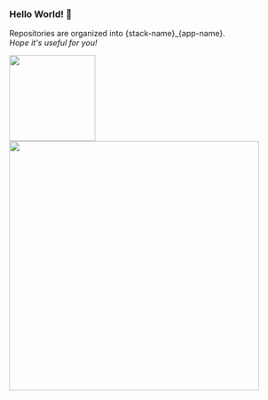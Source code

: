 ### Hello World!  👋

Repositories are organized into {stack-name}_{app-name}.
<br/>
_Hope it's useful for you!_

<p align="left">
  <a href="https://github.com/ribaslucian/">
    <img
      align="center"
      height="154.5"
      src="https://github-readme-stats.vercel.app/api/top-langs/?username=ribaslucian&hide=html&layout=compact&theme=dracula"
    />
  </a>

  <a href="https://github.com/paola-machado/">
    <img
      align="center"
      width="450"
      src="https://github-readme-stats.vercel.app/api?username=ribaslucian&theme=dracula&count_private=true&show_icons=true&custom_title=Github%20Status&hide=issues"
    />
  </a>
</p>
